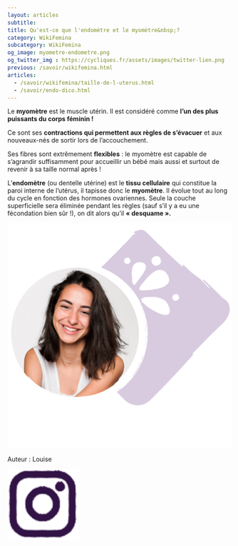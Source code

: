 ```yaml
---
layout: articles
subtitle: 
title: Qu'est-ce que l'endomètre et le myomètre&nbsp;?
category: WikiFemina
subcategory: WikiFemina
og_image: myometre-endometre.png
og_twitter_img : https://cycliques.fr/assets/images/twitter-lien.png
previous: /savoir/wikifemina.html
articles:
  - /savoir/wikifemina/taille-de-l-uterus.html
  - /savoir/endo-dico.html
---
```

Le **myomètre** est le muscle utérin. Il est considéré comme **l’un des plus puissants du corps féminin !**

Ce sont ses **contractions qui permettent aux règles de s’évacuer** et aux nouveaux-nés de sortir lors de l’accouchement.

Ses fibres sont extrêmement **flexibles** : le myomètre est capable de s’agrandir suffisamment pour accueillir un bébé mais aussi et surtout de revenir à sa taille normal après !

L’**endomètre** (ou dentelle utérine) est le **tissu cellulaire** qui constitue la paroi interne de l’utérus, il tapisse donc le **myomètre**.
Il évolue tout au long du cycle en fonction des hormones ovariennes. Seule la couche superficielle sera éliminée pendant les règles (sauf s’il y a eu une fécondation bien sûr !), on dit alors qu’il **« desquame ».**

<div class="bg share">
  <img src="/assets/images/photos/profil-loulou.png">
  <p>Auteur : Louise</p>
  <a href="https://www.instagram.com/tout_doux_malou/" class="rs-link"><img src="/assets/images/svg/instagram.svg"></a>
</div>